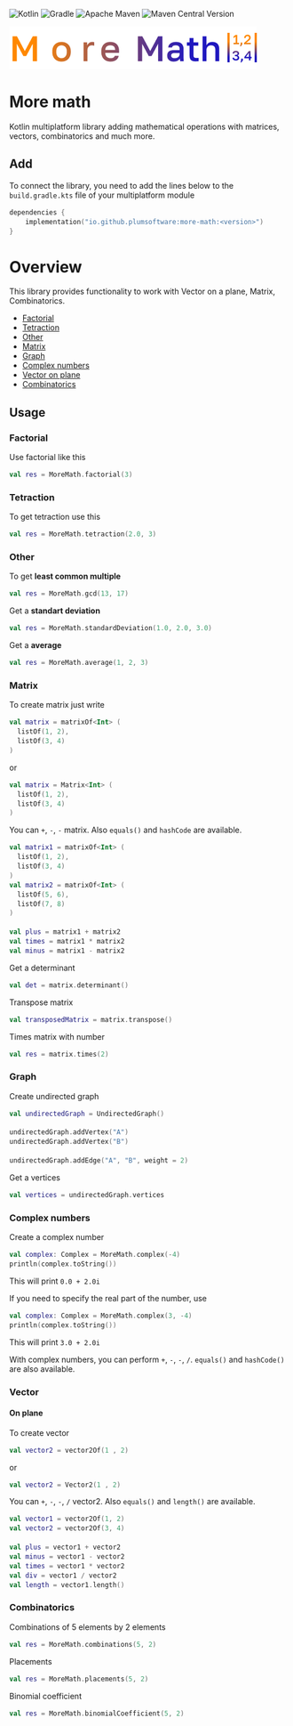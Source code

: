 ![Kotlin](https://img.shields.io/badge/kotlin-%237F52FF.svg?style=for-the-badge&logo=kotlin&logoColor=white)
![Gradle](https://img.shields.io/badge/Gradle-02303A.svg?style=for-the-badge&logo=Gradle&logoColor=white)
![Apache Maven](https://img.shields.io/badge/Apache%20Maven-C71A36?style=for-the-badge&logo=Apache%20Maven&logoColor=white)
![Maven Central Version](https://img.shields.io/maven-central/v/io.github.plumsoftware/more-math?style=for-the-badge&logo=kotlin&logoColor=white&logoSize=auto&label=more%20math&labelColor=orange&color=orange)

![More Math logo](https://github.com/plumsoftware/more-math/blob/develop-v0.0.1/docs/images/logo.png)

# More math

Kotlin multiplatform library adding mathematical operations with matrices, vectors, combinatorics and much more.

## Add

To connect the library, you need to add the lines below to the ```build.gradle.kts``` file of your multiplatform module
```kotlin
dependencies {
    implementation("io.github.plumsoftware:more-math:<version>")
}
```

# Overview

This library provides functionality to work with Vector on a plane, Matrix, Combinatorics.

* [Factorial](#Factorial)
* [Tetraction](#Tetraction)
* [Other](#Other)
* [Matrix](#Matrix)
* [Graph](#Graph)
* [Complex numbers](#Complex-numbers)
* [Vector on plane](#Vector)
* [Combinatorics](#Combinatorics)

## Usage

### Factorial
Use factorial like this
```kotlin
val res = MoreMath.factorial(3)
```



### Tetraction
To get tetraction use this
```kotlin
val res = MoreMath.tetraction(2.0, 3)
```


### Other
To get **least common multiple**
```kotlin
val res = MoreMath.gcd(13, 17)
```

Get a **standart deviation**
```kotlin
val res = MoreMath.standardDeviation(1.0, 2.0, 3.0)
```

Get a **average**
```kotlin
val res = MoreMath.average(1, 2, 3)
```


### Matrix
To create matrix just write
```kotlin
val matrix = matrixOf<Int> (
  listOf(1, 2),
  listOf(3, 4)
)
```
or
```kotlin
val matrix = Matrix<Int> (
  listOf(1, 2),
  listOf(3, 4)
)
```

You can ```+```, ```-```, ```-``` matrix. Also ```equals()``` and ```hashCode``` are available.
```kotlin
val matrix1 = matrixOf<Int> (
  listOf(1, 2),
  listOf(3, 4)
)
val matrix2 = matrixOf<Int> (
  listOf(5, 6),
  listOf(7, 8)
)

val plus = matrix1 + matrix2
val times = matrix1 * matrix2
val minus = matrix1 - matrix2
```

Get a determinant
```kotlin
val det = matrix.determinant()
```

Transpose matrix
```kotlin
val transposedMatrix = matrix.transpose()
```

Times matrix with number
```kotlin
val res = matrix.times(2)
```


### Graph
Create undirected graph
```kotlin
val undirectedGraph = UndirectedGraph()

undirectedGraph.addVertex("A")
undirectedGraph.addVertex("B")

undirectedGraph.addEdge("A", "B", weight = 2)
```

Get a vertices
```kotlin
val vertices = undirectedGraph.vertices
```



### Complex numbers
Create a complex number
```kotlin
val complex: Complex = MoreMath.complex(-4)
println(complex.toString())
```
This will print ```0.0 + 2.0i```

If you need to specify the real part of the number, use
```kotlin
val complex: Complex = MoreMath.complex(3, -4)
println(complex.toString())
```
This will print ```3.0 + 2.0i```

With complex numbers, you can perform ```+```, ```-```, ```-```, ```/```. ```equals()``` and ```hashCode()``` are also available.



### Vector

#### On plane
To create vector
```kotlin
val vector2 = vector2Of(1 , 2)
```
or
```kotlin
val vector2 = Vector2(1 , 2)
```

You can ```+```, ```-```, ```-```, ```/``` vector2. Also ```equals()``` and ```length()``` are available.
```kotlin
val vector1 = vector2Of(1, 2)
val vector2 = vector2Of(3, 4)

val plus = vector1 + vector2
val minus = vector1 - vector2
val times = vector1 * vector2
val div = vector1 / vector2
val length = vector1.length()
```



### Combinatorics

Combinations of 5 elements by 2 elements 
```kotlin
val res = MoreMath.combinations(5, 2)
```

Placements
```kotlin
val res = MoreMath.placements(5, 2)
```

Binomial coefficient
```kotlin
val res = MoreMath.binomialCoefficient(5, 2)
```
